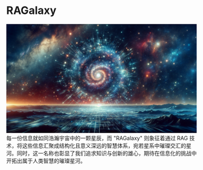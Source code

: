 # RAGalaxy

![RAGalaxy](./assets/RAGalaxy_1.png)
每一份信息就如同浩瀚宇宙中的一颗星辰，而 "RAGalaxy" 则象征着通过 RAG 技术，将这些信息汇聚成结构化且意义深远的智慧体系，宛若星系中璀璨交汇的星河。同时，这一名称也彰显了我们追求知识与创新的雄心，期待在信息化的挑战中开拓出属于人类智慧的璀璨星河。